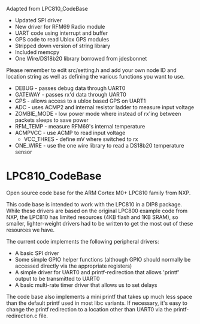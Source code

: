 Adapted from LPC810_CodeBase

* Updated SPI driver
* New driver for RFM69 Radio module
* UART code using interrupt and buffer
* GPS code to read Ublox GPS modules
* Stripped down version of string library
* Included memcpy
* One Wire/DS18b20 library borrowed from jdesbonnet

Please remember to edit src/setting.h and add your own node ID and location string as well as defining the various functions you want to use.

* DEBUG - passes debug data through UART0
* GATEWAY - passes rx'd data through UART0
* GPS - allows access to a ublox based GPS on UART1
* ADC - uses ACMP2 and internal resistor ladder to measure input voltage
* ZOMBIE_MODE - low power mode where instead of rx'ing between packets sleeps to save power
* RFM_TEMP - measure RFM69's internal temperature
* ACMPVCC - use ACMP to read input voltage
  * VCC_THRES - define mV where switched to rx
* ONE_WIRE - use the one wire library to read a DS18b20 temperature sensor 


LPC810_CodeBase
===============

Open source code base for the ARM Cortex M0+ LPC810 family from NXP.

This code base is intended to work with the LPC810 in a DIP8 package.  While these drivers are based on the original LPC800 example code from NXP, the LPC810 has limited resources (4KB flash and 1KB SRAM), so smaller, lighter-weight drivers had to be written to get the most out of these resources we have.

The current code implements the following peripheral drivers:

- A basic SPI driver
- Some simple GPIO helper functions (although GPIO should normally be accessed directly via the appropriate registers)
- A simple driver for UART0 and printf-redirection that allows 'printf' output to be transmitted to UART0
- A basic multi-rate timer driver that allows us to set delays

The code base also implements a mini printf that takes up much less space than the default printf used in most libc variants.  If necessary, it's easy to change the printf redirection to a location other than UART0 via the printf-redirection.c file.
